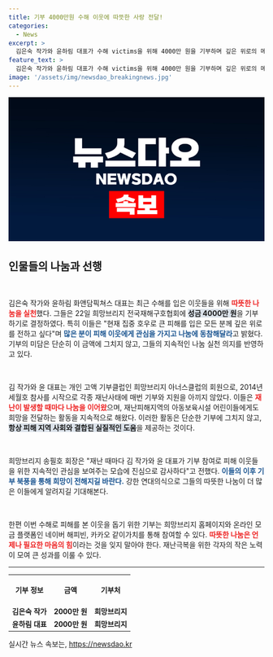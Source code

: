 ```yaml
---
title: 기부 4000만원 수해 이웃에 따뜻한 사랑 전달!
categories:
  - News
excerpt: >
  김은숙 작가와 윤하림 대표가 수해 victims을 위해 4000만 원을 기부하며 깊은 위로의 메시지를 전했습니다. 재난 때마다 선행을 이어온 두 사람의 나눔, 함께 대처할 방법은?
feature_text: >
  김은숙 작가와 윤하림 대표가 수해 victims을 위해 4000만 원을 기부하며 깊은 위로의 메시지를 전했습니다. 재난 때마다 선행을 이어온 두 사람의 나눔, 함께 대처할 방법은?
image: '/assets/img/newsdao_breakingnews.jpg'
---
```


<p><img src="/assets/img/newsdao_breakingnews.jpg" alt="bookingtag 속보" /></p>

<h2 data-ke-size="size26">인물들의 나눔과 선행</h2>

<p data-ke-size="size16">&nbsp;</p>  

<p>김은숙 작가와 윤하림 화앤담픽쳐스 대표는 최근 수해를 입은 이웃들을 위해 <b><span style="color: #ee2323;">따뜻한 나눔을 실천</span></b>했다. 그들은 22일 희망브리지 전국재해구호협회에 <b><span style="background-color: #21538527;">성금 4000만 원</span></b>을 기부하기로 결정하였다. 특히 이들은 "현재 집중 호우로 큰 피해를 입은 모든 분께 깊은 위로를 전하고 싶다"며 <b><span style="color: #1a5490;">많은 분이 피해 이웃에게 관심을 가지고 나눔에 동참해달라</span></b>고 밝혔다. 기부의 미담은 단순히 이 금액에 그치지 않고, 그들의 지속적인 나눔 실천 의지를 반영하고 있다. </p>

<p data-ke-size="size16">&nbsp;</p>

<p>김 작가와 윤 대표는 개인 고액 기부클럽인 희망브리지 아너스클럽의 회원으로, 2014년 세월호 참사를 시작으로 각종 재난사태에 매번 기부와 지원을 아끼지 않았다. 이들은 <b><span style="color: #ee2323;">재난이 발생할 때마다 나눔을 이어왔</span></b>으며, 재난피해지역의 아동보육시설 어린이들에게도 희망을 전달하는 활동을 지속적으로 해왔다. 이러한 활동은 단순한 기부에 그치지 않고, <b><span style="background-color: #21538527;">항상 피해 지역 사회와 결합된 실질적인 도움</span></b>을 제공하는 것이다. </p>

<p data-ke-size="size16">&nbsp;</p>

<p>희망브리지 송필호 회장은 "재난 때마다 김 작가와 윤 대표가 기부 참여로 피해 이웃들을 위한 지속적인 관심을 보여주는 모습에 진심으로 감사하다"고 전했다. <b><span style="color: #1a5490;">이들의 이후 기부 북풍을 통해 희망이 전해지길 바란다.</span></b> 강한 연대의식으로 그들의 따뜻한 나눔이 더 많은 이들에게 알려지길 기대해본다. </p>

<p data-ke-size="size16">&nbsp;</p>

<p>한편 이번 수해로 피해를 본 이웃을 돕기 위한 기부는 희망브리지 홈페이지와 온라인 모금 플랫폼인 네이버 해피빈, 카카오 같이가치를 통해 참여할 수 있다. <b><span style="color: #ee2323;">따뜻한 나눔은 언제나 필요한 마음의 힘</span></b>이라는 것을 잊지 말아야 한다. 재난극복을 위한 각자의 작은 노력이 모여 큰 성과를 이룰 수 있다. </p>

<hr />

<table style="width: 100%; border-collapse: collapse;">
<tbody>
<tr>
<td style="text-align: center; height: 54px;"><b>기부 정보</b></td>
<td style="text-align: center; height: 54px;"><b>금액</b></td>
<td style="text-align: center; height: 54px;"><b>기부처</b></td>
</tr>
<tr>
<td style="text-align: center; height: 17px;"><b>김은숙 작가</b></td>
<td style="text-align: center; height: 17px;"><b>2000만 원</b></td>
<td style="text-align: center; height: 17px;"><b>희망브리지</b></td>
</tr>
<tr>
<td style="text-align: center; height: 17px;"><b>윤하림 대표</b></td>
<td style="text-align: center; height: 17px;"><b>2000만 원</b></td>
<td style="text-align: center; height: 17px;"><b>희망브리지</b></td>
</tr>
</tbody>
</table>
실시간 뉴스 속보는, <a href="https://newsdao.kr" rel="dofollow">https://newsdao.kr</a>


